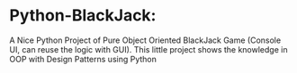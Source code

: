# Python-BlackJack:
A Nice Python Project of Pure Object Oriented BlackJack Game (Console UI, can reuse the logic with GUI).
This little project shows the knowledge in OOP with Design Patterns using Python
